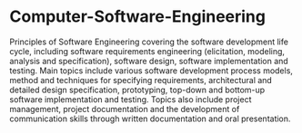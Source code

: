 # Computer-Software-Engineering
Principles of Software Engineering covering the software development life cycle, including software requirements engineering (elicitation, modeling, analysis and specification), software design, software implementation and testing. Main topics include various software development process models, method and techniques for specifying requirements, architectural and detailed design specification, prototyping, top-down and bottom-up software implementation and testing. Topics also include project management, project documentation and the development of communication skills through written documentation and oral presentation.
